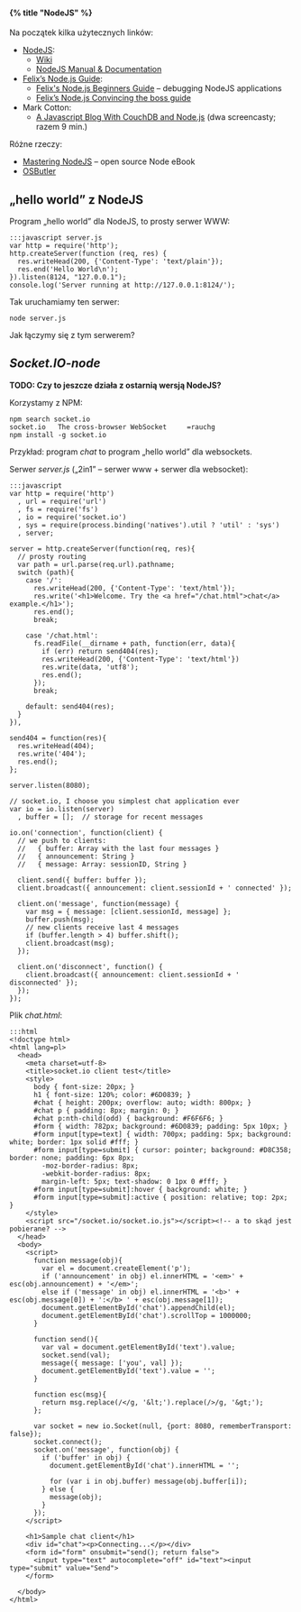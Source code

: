 #### {% title "NodeJS" %}

Na początek kilka użytecznych linków:

* [NodeJS](http://nodejs.org/):
  - [Wiki](https://github.com/joyent/node/wiki)
  - [NodeJS Manual & Documentation](http://nodejs.org/docs/latest/api/index.html)
* [Felix’s Node.js Guide](http://nodeguide.com/):
  - [Felix's Node.js Beginners Guide](http://nodeguide.com/beginner.html) –
  debugging NodeJS applications
  - [Felix’s Node.js Convincing the boss guide](http://nodeguide.com/convincing_the_boss.html)
* Mark Cotton:
  - [A Javascript Blog With CouchDB and Node.js](http://nosql.mypopescu.com/post/6895944936/a-javascript-blog-with-couchdb-and-node-js)
  (dwa screencasty; razem 9 min.)

Różne rzeczy:

* [Mastering NodeJS](http://visionmedia.github.com/masteringnode/) – open source Node eBook
* [OSButler](http://blog.osbutler.com/categories/node-by-example/)

## „hello world” z NodeJS

Program „hello world” dla NodeJS, to prosty serwer WWW:

    :::javascript server.js
    var http = require('http');
    http.createServer(function (req, res) {
      res.writeHead(200, {'Content-Type': 'text/plain'});
      res.end('Hello World\n');
    }).listen(8124, "127.0.0.1");
    console.log('Server running at http://127.0.0.1:8124/');

Tak uruchamiamy ten serwer:

    node server.js

Jak łączymy się z tym serwerem?


## *Socket.IO-node*

**TODO: Czy to jeszcze działa z ostarnią wersją NodeJS?**

Korzystamy z NPM:

    npm search socket.io
    socket.io   The cross-browser WebSocket     =rauchg
    npm install -g socket.io

Przykład: program *chat* to program „hello world” dla websockets.

Serwer *server.js* („2in1” – serwer www + serwer dla websocket):

    :::javascript
    var http = require('http')
      , url = require('url')
      , fs = require('fs')
      , io = require('socket.io')
      , sys = require(process.binding('natives').util ? 'util' : 'sys')
      , server;

    server = http.createServer(function(req, res){
      // prosty routing
      var path = url.parse(req.url).pathname;
      switch (path){
        case '/':
          res.writeHead(200, {'Content-Type': 'text/html'});
          res.write('<h1>Welcome. Try the <a href="/chat.html">chat</a> example.</h1>');
          res.end();
          break;

        case '/chat.html':
          fs.readFile(__dirname + path, function(err, data){
            if (err) return send404(res);
            res.writeHead(200, {'Content-Type': 'text/html'})
            res.write(data, 'utf8');
            res.end();
          });
          break;

        default: send404(res);
      }
    }),

    send404 = function(res){
      res.writeHead(404);
      res.write('404');
      res.end();
    };

    server.listen(8080);

    // socket.io, I choose you simplest chat application ever
    var io = io.listen(server)
      , buffer = [];  // storage for recent messages

    io.on('connection', function(client) {
      // we push to clients:
      //   { buffer: Array with the last four messages }
      //   { announcement: String }
      //   { message: Array: sessionID, String }

      client.send({ buffer: buffer });
      client.broadcast({ announcement: client.sessionId + ' connected' });

      client.on('message', function(message) {
        var msg = { message: [client.sessionId, message] };
        buffer.push(msg);
        // new clients receive last 4 messages
        if (buffer.length > 4) buffer.shift();
        client.broadcast(msg);
      });

      client.on('disconnect', function() {
        client.broadcast({ announcement: client.sessionId + ' disconnected' });
      });
    });

Plik *chat.html*:

    :::html
    <!doctype html>
    <html lang=pl>
      <head>
        <meta charset=utf-8>
        <title>socket.io client test</title>
        <style>
          body { font-size: 20px; }
          h1 { font-size: 120%; color: #6D0839; }
          #chat { height: 200px; overflow: auto; width: 800px; }
          #chat p { padding: 8px; margin: 0; }
          #chat p:nth-child(odd) { background: #F6F6F6; }
          #form { width: 782px; background: #6D0839; padding: 5px 10px; }
          #form input[type=text] { width: 700px; padding: 5px; background: white; border: 1px solid #fff; }
          #form input[type=submit] { cursor: pointer; background: #D8C358; border: none; padding: 6px 8px;
            -moz-border-radius: 8px;
            -webkit-border-radius: 8px;
            margin-left: 5px; text-shadow: 0 1px 0 #fff; }
          #form input[type=submit]:hover { background: white; }
          #form input[type=submit]:active { position: relative; top: 2px; }
        </style>
        <script src="/socket.io/socket.io.js"></script><!-- a to skąd jest pobierane? -->
      </head>
      <body>
        <script>
          function message(obj){
            var el = document.createElement('p');
            if ('announcement' in obj) el.innerHTML = '<em>' + esc(obj.announcement) + '</em>';
            else if ('message' in obj) el.innerHTML = '<b>' + esc(obj.message[0]) + ':</b> ' + esc(obj.message[1]);
            document.getElementById('chat').appendChild(el);
            document.getElementById('chat').scrollTop = 1000000;
          }

          function send(){
            var val = document.getElementById('text').value;
            socket.send(val);
            message({ message: ['you', val] });
            document.getElementById('text').value = '';
          }

          function esc(msg){
            return msg.replace(/</g, '&lt;').replace(/>/g, '&gt;');
          };

          var socket = new io.Socket(null, {port: 8080, rememberTransport: false});
          socket.connect();
          socket.on('message', function(obj) {
            if ('buffer' in obj) {
              document.getElementById('chat').innerHTML = '';

              for (var i in obj.buffer) message(obj.buffer[i]);
            } else {
              message(obj);
            }
          });
        </script>

        <h1>Sample chat client</h1>
        <div id="chat"><p>Connecting...</p></div>
        <form id="form" onsubmit="send(); return false">
          <input type="text" autocomplete="off" id="text"><input type="submit" value="Send">
        </form>

      </body>
    </html>
